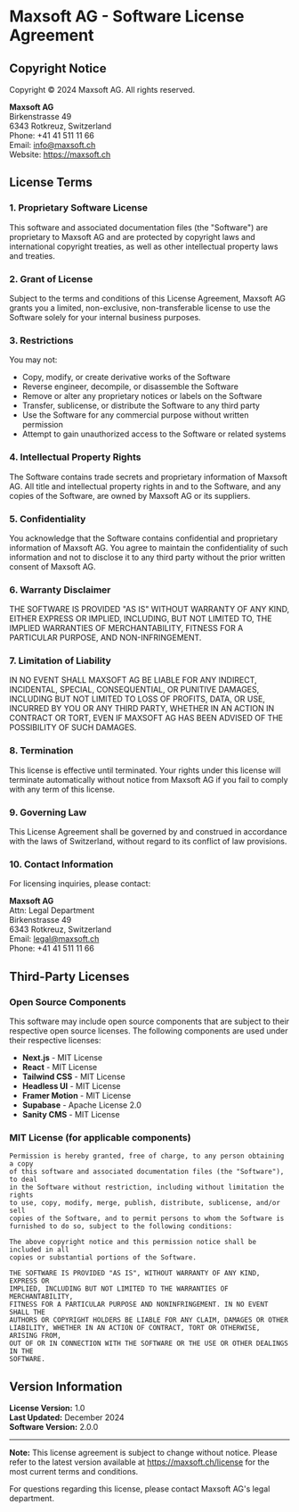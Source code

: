 # Maxsoft AG - Software License Agreement

## Copyright Notice

Copyright © 2024 Maxsoft AG. All rights reserved.

**Maxsoft AG**  
Birkenstrasse 49  
6343 Rotkreuz, Switzerland  
Phone: +41 41 511 11 66  
Email: info@maxsoft.ch  
Website: https://maxsoft.ch

## License Terms

### 1. Proprietary Software License

This software and associated documentation files (the "Software") are proprietary to Maxsoft AG and are protected by copyright laws and international copyright treaties, as well as other intellectual property laws and treaties.

### 2. Grant of License

Subject to the terms and conditions of this License Agreement, Maxsoft AG grants you a limited, non-exclusive, non-transferable license to use the Software solely for your internal business purposes.

### 3. Restrictions

You may not:

- Copy, modify, or create derivative works of the Software
- Reverse engineer, decompile, or disassemble the Software
- Remove or alter any proprietary notices or labels on the Software
- Transfer, sublicense, or distribute the Software to any third party
- Use the Software for any commercial purpose without written permission
- Attempt to gain unauthorized access to the Software or related systems

### 4. Intellectual Property Rights

The Software contains trade secrets and proprietary information of Maxsoft AG. All title and intellectual property rights in and to the Software, and any copies of the Software, are owned by Maxsoft AG or its suppliers.

### 5. Confidentiality

You acknowledge that the Software contains confidential and proprietary information of Maxsoft AG. You agree to maintain the confidentiality of such information and not to disclose it to any third party without the prior written consent of Maxsoft AG.

### 6. Warranty Disclaimer

THE SOFTWARE IS PROVIDED "AS IS" WITHOUT WARRANTY OF ANY KIND, EITHER EXPRESS OR IMPLIED, INCLUDING, BUT NOT LIMITED TO, THE IMPLIED WARRANTIES OF MERCHANTABILITY, FITNESS FOR A PARTICULAR PURPOSE, AND NON-INFRINGEMENT.

### 7. Limitation of Liability

IN NO EVENT SHALL MAXSOFT AG BE LIABLE FOR ANY INDIRECT, INCIDENTAL, SPECIAL, CONSEQUENTIAL, OR PUNITIVE DAMAGES, INCLUDING BUT NOT LIMITED TO LOSS OF PROFITS, DATA, OR USE, INCURRED BY YOU OR ANY THIRD PARTY, WHETHER IN AN ACTION IN CONTRACT OR TORT, EVEN IF MAXSOFT AG HAS BEEN ADVISED OF THE POSSIBILITY OF SUCH DAMAGES.

### 8. Termination

This license is effective until terminated. Your rights under this license will terminate automatically without notice from Maxsoft AG if you fail to comply with any term of this license.

### 9. Governing Law

This License Agreement shall be governed by and construed in accordance with the laws of Switzerland, without regard to its conflict of law provisions.

### 10. Contact Information

For licensing inquiries, please contact:

**Maxsoft AG**  
Attn: Legal Department  
Birkenstrasse 49  
6343 Rotkreuz, Switzerland  
Email: legal@maxsoft.ch  
Phone: +41 41 511 11 66

## Third-Party Licenses

### Open Source Components

This software may include open source components that are subject to their respective open source licenses. The following components are used under their respective licenses:

- **Next.js** - MIT License
- **React** - MIT License
- **Tailwind CSS** - MIT License
- **Headless UI** - MIT License
- **Framer Motion** - MIT License
- **Supabase** - Apache License 2.0
- **Sanity CMS** - MIT License

### MIT License (for applicable components)

```
Permission is hereby granted, free of charge, to any person obtaining a copy
of this software and associated documentation files (the "Software"), to deal
in the Software without restriction, including without limitation the rights
to use, copy, modify, merge, publish, distribute, sublicense, and/or sell
copies of the Software, and to permit persons to whom the Software is
furnished to do so, subject to the following conditions:

The above copyright notice and this permission notice shall be included in all
copies or substantial portions of the Software.

THE SOFTWARE IS PROVIDED "AS IS", WITHOUT WARRANTY OF ANY KIND, EXPRESS OR
IMPLIED, INCLUDING BUT NOT LIMITED TO THE WARRANTIES OF MERCHANTABILITY,
FITNESS FOR A PARTICULAR PURPOSE AND NONINFRINGEMENT. IN NO EVENT SHALL THE
AUTHORS OR COPYRIGHT HOLDERS BE LIABLE FOR ANY CLAIM, DAMAGES OR OTHER
LIABILITY, WHETHER IN AN ACTION OF CONTRACT, TORT OR OTHERWISE, ARISING FROM,
OUT OF OR IN CONNECTION WITH THE SOFTWARE OR THE USE OR OTHER DEALINGS IN THE
SOFTWARE.
```

## Version Information

**License Version:** 1.0  
**Last Updated:** December 2024  
**Software Version:** 2.0.0

---

**Note:** This license agreement is subject to change without notice. Please refer to the latest version available at https://maxsoft.ch/license for the most current terms and conditions.

For questions regarding this license, please contact Maxsoft AG's legal department.
